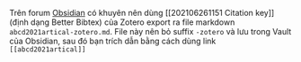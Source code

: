 
Trên forum [Obsidian](https://forum.obsidian.md/t/zotero-plugin-to-export-metadata-and-notes-to-markdown/3781) có khuyên nên dùng [[202106261151 Citation key]] (định dạng Better Bibtex) của Zotero export ra file markdown `abcd2021artical-zotero.md`. File này nên bỏ suffix `-zotero` và lưu trong Vault của Obsidian, sau đó bạn trích dẫn bằng cách dùng link `[[abcd2021artical]]`
